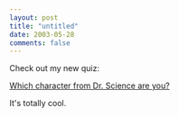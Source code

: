 ```yaml
---
layout: post
title: "untitled"
date: 2003-05-28
comments: false
---
```

Check out my new quiz:




[Which character from Dr. Science are you?][0]




It's totally cool.



[0]: http://quizilla.com/users/samamac/quizzes/What%20character%20from%20Dr.%20Science%20are%20you%3F
